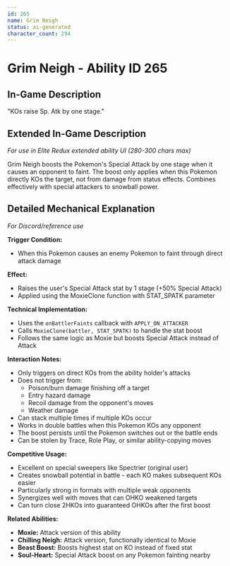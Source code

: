 ```yaml
---
id: 265
name: Grim Neigh
status: ai-generated
character_count: 294
---
```


# Grim Neigh - Ability ID 265

## In-Game Description
"KOs raise Sp. Atk by one stage."

## Extended In-Game Description
*For use in Elite Redux extended ability UI (280-300 chars max)*

Grim Neigh boosts the Pokemon's Special Attack by one stage when it causes an opponent to faint. The boost only applies when this Pokemon directly KOs the target, not from damage from status effects. Combines effectively with special attackers to snowball power.

## Detailed Mechanical Explanation
*For Discord/reference use*

**Trigger Condition:** 
- When this Pokemon causes an enemy Pokemon to faint through direct attack damage

**Effect:**
- Raises the user's Special Attack stat by 1 stage (+50% Special Attack)
- Applied using the MoxieClone function with STAT_SPATK parameter

**Technical Implementation:**
- Uses the `onBattlerFaints` callback with `APPLY_ON_ATTACKER`
- Calls `MoxieClone(battler, STAT_SPATK)` to handle the stat boost
- Follows the same logic as Moxie but boosts Special Attack instead of Attack

**Interaction Notes:**
- Only triggers on direct KOs from the ability holder's attacks
- Does not trigger from:
  - Poison/burn damage finishing off a target
  - Entry hazard damage
  - Recoil damage from the opponent's moves
  - Weather damage
- Can stack multiple times if multiple KOs occur
- Works in double battles when this Pokemon KOs any opponent
- The boost persists until the Pokemon switches out or the battle ends
- Can be stolen by Trace, Role Play, or similar ability-copying moves

**Competitive Usage:**
- Excellent on special sweepers like Spectrier (original user)
- Creates snowball potential in battle - each KO makes subsequent KOs easier
- Particularly strong in formats with multiple weak opponents
- Synergizes well with moves that can OHKO weakened targets
- Can turn close 2HKOs into guaranteed OHKOs after the first boost

**Related Abilities:**
- **Moxie:** Attack version of this ability
- **Chilling Neigh:** Attack version, functionally identical to Moxie
- **Beast Boost:** Boosts highest stat on KO instead of fixed stat
- **Soul-Heart:** Special Attack boost on any Pokemon fainting nearby